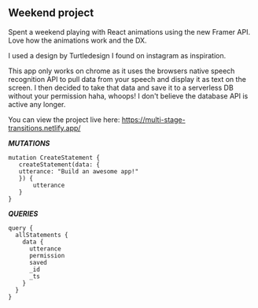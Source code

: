 ## Weekend project

Spent a weekend playing with React animations using the new Framer API. 
Love how the animations work and the DX. 

I used a design by Turtledesign I found on instagram as inspiration.

This app only works on chrome as it uses the browsers native speech recognition API to pull data from your speech and display it as text on the screen. 
I then decided to take that data and save it to a serverless DB without your permission haha, whoops! 
I don't believe the database API is active any longer.

You can view the project live here: https://multi-stage-transitions.netlify.app/


***MUTATIONS***
```
mutation CreateStatement {
   createStatement(data: {
   utterance: "Build an awesome app!"
   }) {
       utterance
   }
}
```

***QUERIES***
```
query {
  allStatements {
    data {
      utterance
      permission
      saved
      _id
      _ts
    }
  }
}
```

